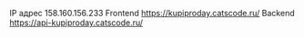IP адрес 158.160.156.233
Frontend https://kupiproday.catscode.ru/
Backend https://api-kupiproday.catscode.ru/
